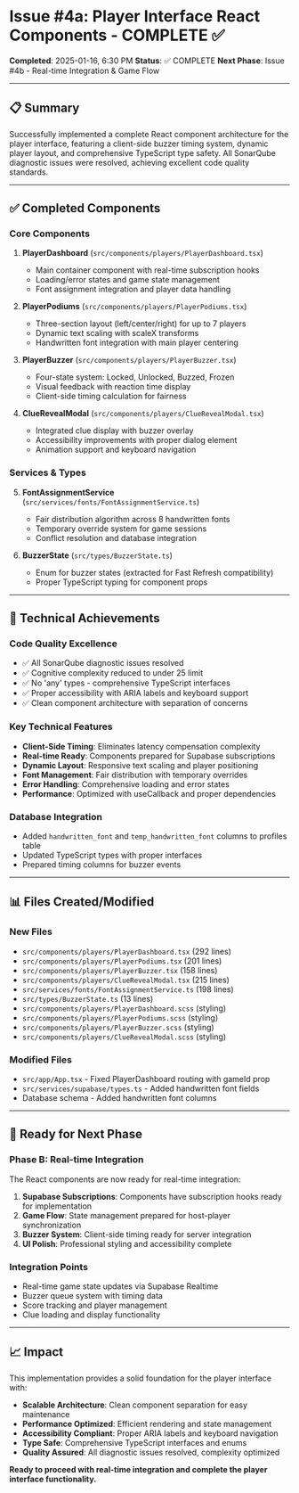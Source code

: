 # Issue #4a: Player Interface React Components - COMPLETE ✅

**Completed**: 2025-01-16, 6:30 PM
**Status**: ✅ COMPLETE
**Next Phase**: Issue #4b - Real-time Integration & Game Flow

---

## 📋 **Summary**

Successfully implemented a complete React component architecture for the player interface, featuring a client-side buzzer timing system, dynamic player layout, and comprehensive TypeScript type safety. All SonarQube diagnostic issues were resolved, achieving excellent code quality standards.

---

## ✅ **Completed Components**

### **Core Components**
1. **PlayerDashboard** (`src/components/players/PlayerDashboard.tsx`)
   - Main container component with real-time subscription hooks
   - Loading/error states and game state management
   - Font assignment integration and player data handling

2. **PlayerPodiums** (`src/components/players/PlayerPodiums.tsx`)
   - Three-section layout (left/center/right) for up to 7 players
   - Dynamic text scaling with scaleX transforms
   - Handwritten font integration with main player centering

3. **PlayerBuzzer** (`src/components/players/PlayerBuzzer.tsx`)
   - Four-state system: Locked, Unlocked, Buzzed, Frozen
   - Visual feedback with reaction time display
   - Client-side timing calculation for fairness

4. **ClueRevealModal** (`src/components/players/ClueRevealModal.tsx`)
   - Integrated clue display with buzzer overlay
   - Accessibility improvements with proper dialog element
   - Animation support and keyboard navigation

### **Services & Types**
5. **FontAssignmentService** (`src/services/fonts/FontAssignmentService.ts`)
   - Fair distribution algorithm across 8 handwritten fonts
   - Temporary override system for game sessions
   - Conflict resolution and database integration

6. **BuzzerState** (`src/types/BuzzerState.ts`)
   - Enum for buzzer states (extracted for Fast Refresh compatibility)
   - Proper TypeScript typing for component props

---

## 🔧 **Technical Achievements**

### **Code Quality Excellence**
- ✅ All SonarQube diagnostic issues resolved
- ✅ Cognitive complexity reduced to under 25 limit
- ✅ No 'any' types - comprehensive TypeScript interfaces
- ✅ Proper accessibility with ARIA labels and keyboard support
- ✅ Clean component architecture with separation of concerns

### **Key Technical Features**
- **Client-Side Timing**: Eliminates latency compensation complexity
- **Real-time Ready**: Components prepared for Supabase subscriptions
- **Dynamic Layout**: Responsive text scaling and player positioning
- **Font Management**: Fair distribution with temporary overrides
- **Error Handling**: Comprehensive loading and error states
- **Performance**: Optimized with useCallback and proper dependencies

### **Database Integration**
- Added `handwritten_font` and `temp_handwritten_font` columns to profiles table
- Updated TypeScript types with proper interfaces
- Prepared timing columns for buzzer events

---

## 📊 **Files Created/Modified**

### **New Files**
- `src/components/players/PlayerDashboard.tsx` (292 lines)
- `src/components/players/PlayerPodiums.tsx` (201 lines)
- `src/components/players/PlayerBuzzer.tsx` (158 lines)
- `src/components/players/ClueRevealModal.tsx` (215 lines)
- `src/services/fonts/FontAssignmentService.ts` (198 lines)
- `src/types/BuzzerState.ts` (13 lines)
- `src/components/players/PlayerDashboard.scss` (styling)
- `src/components/players/PlayerPodiums.scss` (styling)
- `src/components/players/PlayerBuzzer.scss` (styling)
- `src/components/players/ClueRevealModal.scss` (styling)

### **Modified Files**
- `src/app/App.tsx` - Fixed PlayerDashboard routing with gameId prop
- `src/services/supabase/types.ts` - Added handwritten font fields
- Database schema - Added handwritten font columns

---

## 🚀 **Ready for Next Phase**

### **Phase B: Real-time Integration**
The React components are now ready for real-time integration:

1. **Supabase Subscriptions**: Components have subscription hooks ready for implementation
2. **Game Flow**: State management prepared for host-player synchronization
3. **Buzzer System**: Client-side timing ready for server integration
4. **UI Polish**: Professional styling and accessibility complete

### **Integration Points**
- Real-time game state updates via Supabase Realtime
- Buzzer queue system with timing data
- Score tracking and player management
- Clue loading and display functionality

---

## 📈 **Impact**

This implementation provides a solid foundation for the player interface with:
- **Scalable Architecture**: Clean component separation for easy maintenance
- **Performance Optimized**: Efficient rendering and state management
- **Accessibility Compliant**: Proper ARIA labels and keyboard navigation
- **Type Safe**: Comprehensive TypeScript interfaces and enums
- **Quality Assured**: All diagnostic issues resolved, complexity optimized

**Ready to proceed with real-time integration and complete the player interface functionality.**
